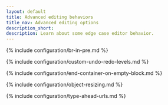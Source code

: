 ```yaml
---
layout: default
title: Advanced editing behaviors
title_nav: Advanced editing options
description_short:
description: Learn about some edge case editor behavior.
---
```


{% include configuration/br-in-pre.md %}

{% include configuration/custom-undo-redo-levels.md %}

{% include configuration/end-container-on-empty-block.md %}

{% include configuration/object-resizing.md %}

{% include configuration/type-ahead-urls.md %}
